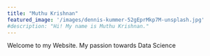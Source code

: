 ```yaml
---
title: "Muthu Krishnan"
featured_image: '/images/dennis-kummer-52gEprMkp7M-unsplash.jpg'
#description: "Hi! My name is Muthu Krishnan."
---
```

Welcome to my Website. My passion towards Data Science
